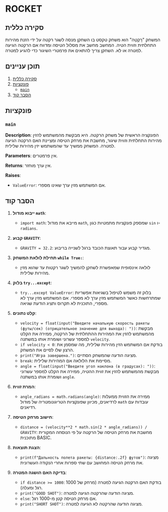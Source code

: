 # ROCKET

## סקירה כללית

המשחק "רָקֵטָה" הוא משחק טקסט בו השחקן מנסה לשגר רקטה על ידי הזנת מהירות התחלתית וזווית הטיה.
המחשב מחשב את מסלול הטיסה ומדווח אם הרקטה הגיעה למטרה או לא. השחקן צריך להתאים את פרמטרי השיגור כדי להגיע למטרה.

## תוכן עניינים
1. [סקירה כללית](#סקירה-כללית)
2. [פונקציות](#פונקציות)
    - [`main`](#main)
3. [הסבר קוד](#הסבר-קוד)

## פונקציות

### `main`

**Description**: 
הפונקציה הראשית של משחק הרקטה. היא מבקשת מהמשתמש להזין מהירות התחלתית וזווית שיגור, מחשבת את מרחק הטיסה ומציינת האם הרקטה הגיעה למטרה.
המשחק ממשיך עד שהמשתמש יזין מהירות שלילית.

**Parameters**:
אין פרמטרים.

**Returns**:
אין ערך מוחזר.

**Raises**:
- `ValueError`: אם המשתמש מזין ערך שאינו מספרי.

## הסבר קוד

1. **ייבוא מודול `math`**:
    - `import math`: מייבא את מודול `math`, שמספק פונקציות מתמטיות כגון `sin` ו-`radians`.

2. **קבוע `GRAVITY`**:
    - `GRAVITY = 32.2`: מגדיר קבוע עבור תאוצת הכובד ברגל לשנייה בריבוע.

3. **תחילת לולאת המשחק `while True:`**:
    - לולאה אינסופית שמאפשרת לשחקן להמשיך לשגר רקטות עד שהוא מזין מהירות שלילית.

4. **בלוק `try...except`**:
    - `try...except ValueError`: בלוק זה משמש לטיפול בשגיאות אפשריות שמתרחשות כאשר המשתמש מזין ערך לא מספרי. אם המשתמש מזין ערך לא מספרי, התוכנית לא תקרוס ותציג הודעת שגיאה.

5. **קלט נתונים**:
    - `velocity = float(input("Введите начальную скорость ракеты (футы/сек) (отрицательное значение для выхода): "))`: מבקשת מהמשתמש להזין את המהירות ההתחלתית של הרקטה, ממירה את הקלט למספר עשרוני ושומרת אותו במשתנה `velocity`.
    - `if velocity < 0`: בודקת אם המשתמש הזין מהירות שלילית, מה שמסמן את הרצון שלו לסיים את המשחק.
    - `print("Игра завершена.")`: מציגה הודעה שהמשחק הסתיים.
    - `break`: מסיימת את הלולאה אם המהירות שלילית.
    - `angle = float(input("Введите угол наклона (в градусах): "))`: מבקשת מהמשתמש להזין את זווית ההטיה, ממירה את הקלט למספר עשרוני ושומרת אותו במשתנה `angle`.

6. **המרת זווית**:
    - `angle_radians = math.radians(angle)`: ממירה את הזווית ממעלות לרדיאנים, מכיוון שפונקציות הטריגונומטריה של מודול `math` עובדות עם רדיאנים.

7. **חישוב מרחק הטיסה**:
    - `distance = (velocity**2 * math.sin(2 * angle_radians)) / GRAVITY`: מחשבת את מרחק הטיסה של הרקטה על פי הנוסחה המקורית מתוכנית BASIC.

8. **הצגת תוצאות**:
    - `print(f"Дальность полета ракеты: {distance:.2f} футов")`: מציגה את מרחק הטיסה המחושב עם שתי ספרות אחרי הנקודה העשרונית.

9. **בדיקה האם הושגה המטרה**:
   - `if distance >= 1000`: בודקת האם הרקטה הגיעה למטרה (מרחק של 1000 רגל ומעלה).
   - `print("GOOD SHOT")`: מציגה הודעה שהרקטה הגיעה למטרה.
   - `else`: אם מרחק הטיסה קטן מ-1000 רגל.
   - `print("SHORT SHOT")`: מציגה הודעה שהרקטה לא הגיעה למטרה.